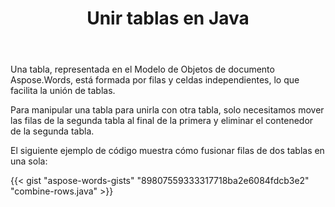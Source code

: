 ﻿---
title: Unir tablas en Java
second_title: Aspose.Words por Java
articleTitle: Unir Tablas
linktitle: Unir Tablas
description: "Unir tablas en Java. Manipulaciones avanzadas de tablas, unir y dividir usando Java."
type: docs
weight: 90
url: /es/java/join-tables/
timestamp: 2024-01-27-14-07-04
---

Una tabla, representada en el Modelo de Objetos de documento Aspose.Words, está formada por filas y celdas independientes, lo que facilita la unión de tablas.

Para manipular una tabla para unirla con otra tabla, solo necesitamos mover las filas de la segunda tabla al final de la primera y eliminar el contenedor de la segunda tabla.

El siguiente ejemplo de código muestra cómo fusionar filas de dos tablas en una sola:

{{< gist "aspose-words-gists" "89807559333317718ba2e6084fdcb3e2" "combine-rows.java" >}}
